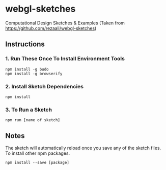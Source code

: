 # webgl-sketches
Computational Design Sketches & Examples
(Taken from https://github.com/rezaali/webgl-sketches)

## Instructions

### 1. Run These Once To Install Environment Tools
```
npm install -g budo
npm install -g browserify
```

### 2. Install Sketch Dependencies
```
npm install
```

### 3. To Run a Sketch
```
npm run [name of sketch]
```

## Notes

The sketch will automatically reload once you save any of the sketch files. To install other npm packages.
```
npm install --save [package]
```